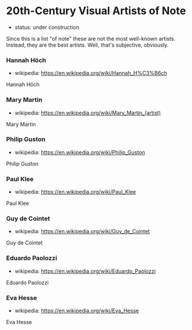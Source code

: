 20th-Century Visual Artists of Note
===================================

*   status: under construction

Since this is a list "of note" these are not the most well-known artists.
Instead, they are the best artists.  Well, that's subjective, obviously.

### Hannah Höch

*   wikipedia: https://en.wikipedia.org/wiki/Hannah_H%C3%B6ch

Hannah Höch

### Mary Martin

*   wikipedia: https://en.wikipedia.org/wiki/Mary_Martin_(artist)

Mary Martin

### Philip Guston

*   wikipedia: https://en.wikipedia.org/wiki/Philip_Guston

Philip Guston

### Paul Klee

*   wikipedia: https://en.wikipedia.org/wiki/Paul_Klee

Paul Klee

### Guy de Cointet

*   wikipedia: https://en.wikipedia.org/wiki/Guy_de_Cointet

Guy de Cointet

### Eduardo Paolozzi

*   wikipedia: https://en.wikipedia.org/wiki/Eduardo_Paolozzi

Eduardo Paolozzi

### Eva Hesse

*   wikipedia: https://en.wikipedia.org/wiki/Eva_Hesse

Eva Hesse
